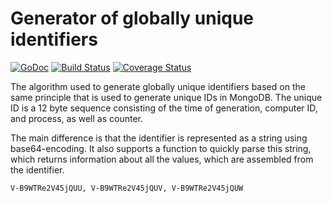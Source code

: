 # Generator of globally unique identifiers

[![GoDoc](https://godoc.org/github.com/mdigger/uid?status.svg)](https://godoc.org/github.com/mdigger/uid)
[![Build Status](https://travis-ci.org/mdigger/uid.svg)](https://travis-ci.org/mdigger/uid)
[![Coverage Status](https://coveralls.io/repos/github/mdigger/uid/badge.svg?branch=master)](https://coveralls.io/github/mdigger/uid?branch=master)

The algorithm used to generate globally unique identifiers based on the same principle that is used to generate unique IDs in MongoDB. The unique ID is a 12 byte sequence consisting of the time of generation, computer ID, and process, as well as counter. 

The main difference is that the identifier is represented as a string using base64-encoding. It also supports a function to quickly parse this string, which returns information about all the values, which are assembled from the identifier.

	V-B9WTRe2V45jQUU, V-B9WTRe2V45jQUV, V-B9WTRe2V45jQUW